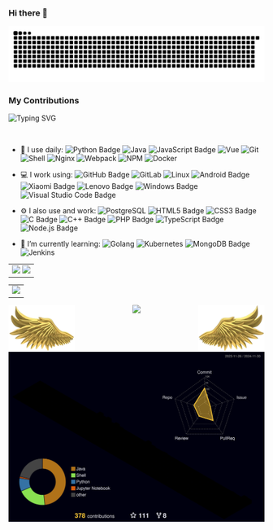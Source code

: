 ### Hi there 👋

  <!-- Snake Code Contribution Map 贪吃蛇代码贡献图 -->
  <picture>
    <source media="(prefers-color-scheme: dark)" srcset="https://github.com/Jacksx20/Jacksx20/blob/main/profile-snake-contrib/github-contribution-grid-snake-dark.svg" />
    <source media="(prefers-color-scheme: light)" srcset="https://github.com/Jacksx20/Jacksx20/blob/main/profile-snake-contrib/github-contribution-grid-snake.svg" />
    <img alt="github-snake" src="https://github.com/Jacksx20/Jacksx20/blob/main/profile-snake-contrib/github-contribution-grid-snake-dark.svg" />
  </picture>

### My Contributions
![Typing SVG](https://readme-typing-svg.demolab.com/?lines=Never+give+up,+then+You+will+be+successful!;Jack20)

  <!-- for beauty 留个空行好看点 -->
  <div>&nbsp;</div>



  - 🚀 I use daily:
    ![Python Badge](https://img.shields.io/badge/Python-3776AB?logo=python&logoColor=fff&style=flat)
    ![Java](https://img.shields.io/badge/-Java-ab7221?style=flat-square&logo=Java&logoColor=fff)
    ![JavaScript Badge](https://img.shields.io/badge/JavaScript-F7DF1E?logo=javascript&logoColor=000&style=flat)
    ![Vue](https://img.shields.io/badge/Vue.js-35495E?logo=vue.js&logoColor=4FC08D)
    ![Git](https://img.shields.io/badge/-Git-000000?logo=git&logoColor=FF7043)
    ![Shell](https://img.shields.io/badge/-Shell-4EC422?logo=Shell&logoColor=FF7043)
    ![Nginx](https://img.shields.io/badge/-Nginx-F6C915?logo=nginx&logoColor=029137)
    ![Webpack](https://img.shields.io/badge/-webpack-2B3A42?logo=webpack&logoColor=75AFCC)
    ![NPM](https://img.shields.io/badge/-NPM-2875E3?logo=npm&logoColor=029137)
    ![Docker](https://img.shields.io/badge/-Docker-2496ED?style=flat-square&logo=Docker&logoColor=fff)
    
- 💻 I work using:
  ![GitHub Badge](https://img.shields.io/badge/GitHub-181717?logo=github&logoColor=fff&style=flat)
  ![GitLab](https://img.shields.io/badge/-GitLab-FCA121?style=plastic&logo=gitlab)
  ![Linux](https://img.shields.io/badge/-Linux-F16061?logo=linux&logoColor=000)
  ![Android Badge](https://img.shields.io/badge/Android-3DDC84?logo=android&logoColor=fff&style=flat)
  ![Xiaomi Badge](https://img.shields.io/badge/Xiaomi-FF6900?logo=xiaomi&logoColor=fff&style=flat)
  ![Lenovo Badge](https://img.shields.io/badge/Lenovo-E2231A?logo=lenovo&logoColor=fff&style=flat)
  ![Windows Badge](https://img.shields.io/badge/Windows-0078D6?logo=windows&logoColor=fff&style=flat)
  ![Visual Studio Code Badge](https://img.shields.io/badge/Visual%20Studio%20Code-007ACC?logo=visualstudiocode&logoColor=fff&style=flat)

  
  
- ⚙️ I also use and work:
  ![PostgreSQL](https://img.shields.io/badge/-PostgreSQL-336791?style=plastic&logo=postgresql)
  ![HTML5 Badge](https://img.shields.io/badge/HTML5-E34F26?logo=html5&logoColor=fff&style=flat)
  ![CSS3 Badge](https://img.shields.io/badge/CSS3-1572B6?logo=css3&logoColor=fff&style=flat)
  ![C Badge](https://img.shields.io/badge/C-A8B9CC?logo=c&logoColor=fff&style=flat)
  ![C++ Badge](https://img.shields.io/badge/C%2B%2B-00599C?logo=cplusplus&logoColor=fff&style=flat)
  ![PHP Badge](https://img.shields.io/badge/PHP-777BB4?logo=php&logoColor=fff&style=flat)
  ![TypeScript Badge](https://img.shields.io/badge/TypeScript-3178C6?logo=typescript&logoColor=fff&style=flat)
  ![Node.js Badge](https://img.shields.io/badge/Node.js-393?logo=nodedotjs&logoColor=fff&style=flat)
  
- 🌱 I’m currently learning:
  ![Golang](https://img.shields.io/badge/-Golang-02569B?logo=go&logoColor=00ACC1)
  ![Kubernetes](https://img.shields.io/badge/-Kubernetes-F5F5F5?logo=Kubernetes&logoColor=316CE6)
  ![MongoDB Badge](https://img.shields.io/badge/MongoDB-47A248?logo=mongodb&logoColor=fff&style=flat)
  ![Jenkins](https://img.shields.io/badge/-Jenkins-F6C915?logo=jenkins&logoColor=F16061)



<table align="center" >

<tr>
  <td>
  <div align="center" >
    <!-- GitHub 数据统计 -->
    <img height="137px" src='http://github-profile-summary-cards.vercel.app/api/cards/profile-details?username=Jacksx20&hide_title=true&hide_border=true&show_icons=true&include_all_commits=true&line_height=21text_color=000&icon_color=000&bg_color=0,ea6161,ffc64d,fffc4d,52fa5a&theme=nord_dark'/>
    <img height="137px" src='http://github-profile-summary-cards.vercel.app/api/cards/stats?username=Jacksx20&hide_title=true&hide_border=true&layout=compact&langs_count=6&text_color=000&icon_color=fff&bg_color=0,52fa5a,4dfcff,c64dff&theme=nord_dark'/><br>
  </div>
  </td>
</tr>

</table>

<!-- GitHub Activity Graph GitHub 活动图 -->
<table>
  <tr>
    <td>
      <picture>
        <source media="(prefers-color-scheme: dark)" srcset="https://github-readme-activity-graph.vercel.app/graph?username=Jacksx20&theme=xcode&bg_color=FF000000&hide_border=true" />
        <source media="(prefers-color-scheme: light)" srcset="https://github-readme-activity-graph.vercel.app/graph?username=Jacksx20&theme=xcode&bg_color=FF000000&color=000000&hide_border=true" />
        <img src="https://github-readme-activity-graph.vercel.app/graph?username=Jacksx20&theme=xcode&bg_color=FF000000&hide_border=true" />
      </picture>
    </td>
  </tr>
</table>

<div align="center" >
<!-- github-readme-streak-stats 连续提交代码天数记录 -->
  <img align="left" width="130" src="https://github.com/Jacksx20/Jacksx20/blob/main/images/wingleft.png" />
  <picture>
      <source media="(prefers-color-scheme: dark)" srcset="https://github-readme-streak-stats.herokuapp.com/?user=Jacksx20&theme=dark&hide_border=true" />
      <source media="(prefers-color-scheme: light)" srcset="https://github-readme-streak-stats.herokuapp.com/?user=Jacksx20&theme=light&hide_border=true" />
      <img height="200px" src="https://github-readme-streak-stats.herokuapp.com/?user=Jacksx20&theme=dark&hide_border=true" />
  </picture>
  <img align="right" width="130" src="https://github.com/Jacksx20/Jacksx20/blob/main/images/wingright.png" />
 </div>

 <!-- profile-3d-contrib 3D 贡献图-->
<picture>
  <source media="(prefers-color-scheme: dark)" srcset="https://github.com/Jacksx20/Jacksx20/blob/main/profile-3d-contrib/profile-night-rainbow.svg" />
  <source media="(prefers-color-scheme: light)" srcset="https://github.com/Jacksx20/Jacksx20/blob/main/profile-3d-contrib/profile-gitblock.svg" />
  <img src="https://github.com/Jacksx20/Jacksx20/blob/main/profile-3d-contrib/profile-night-rainbow.svg" />
</picture>
